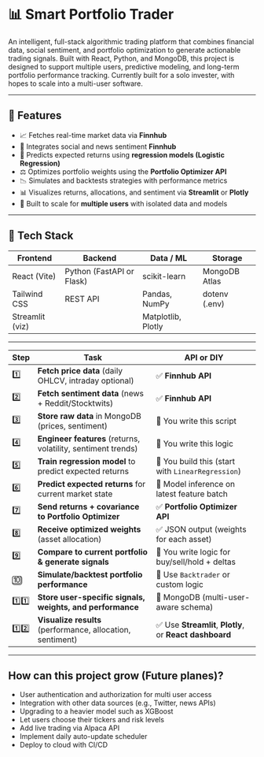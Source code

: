 # 📊 Smart Portfolio Trader

An intelligent, full-stack algorithmic trading platform that combines financial data, social sentiment, and portfolio optimization to generate actionable trading signals. Built with React, Python, and MongoDB, this project is designed to support multiple users, predictive modeling, and long-term portfolio performance tracking. Currently built for a solo invester, with hopes to scale into a multi-user software.

---

## 🚀 Features

- 📈 Fetches real-time market data via **Finnhub**
- 📣 Integrates social and news sentiment **Finnhub**
- 🧠 Predicts expected returns using **regression models (Logistic Regression)**
- ⚖️ Optimizes portfolio weights using the **Portfolio Optimizer API**
- 📉 Simulates and backtests strategies with performance metrics
- 📊 Visualizes returns, allocations, and sentiment via **Streamlit** or **Plotly**
- 🔐 Built to scale for **multiple users** with isolated data and models

---

## 🧩 Tech Stack

| Frontend      | Backend     | Data / ML        | Storage        |
|---------------|-------------|------------------|----------------|
| React (Vite)  | Python (FastAPI or Flask) | scikit-learn | MongoDB Atlas |
| Tailwind CSS  | REST API    | Pandas, NumPy    | dotenv (.env)  |
| Streamlit (viz) |             | Matplotlib, Plotly |              |

---

| Step   | Task                                                          | API or DIY                                              |
| ------ | ------------------------------------------------------------- | ------------------------------------------------------- |
| 1️⃣    | **Fetch price data** (daily OHLCV, intraday optional)         | ✅ **Finnhub API**                                       |
| 2️⃣    | **Fetch sentiment data** (news + Reddit/Stocktwits)           | ✅ **Finnhub API**                                       |
| 3️⃣    | **Store raw data** in MongoDB (prices, sentiment)             | 🧠 You write this script                                |
| 4️⃣    | **Engineer features** (returns, volatility, sentiment trends) | 🧠 You write this logic                                 |
| 5️⃣    | **Train regression model** to predict expected returns        | 🧠 You build this (start with `LinearRegression`)       |
| 6️⃣    | **Predict expected returns** for current market state         | 🧠 Model inference on latest feature batch              |
| 7️⃣    | **Send returns + covariance to Portfolio Optimizer**          | ✅ **Portfolio Optimizer API**                           |
| 8️⃣    | **Receive optimized weights** (asset allocation)              | ✅ JSON output (weights for each asset)                  |
| 9️⃣    | **Compare to current portfolio & generate signals**           | 🧠 You write logic for buy/sell/hold + deltas           |
| 🔟     | **Simulate/backtest portfolio performance**                   | 🧠 Use `Backtrader` or custom logic                     |
| 1️⃣1️⃣ | **Store user-specific signals, weights, and performance**     | 🧠 MongoDB (multi-user-aware schema)                    |
| 1️⃣2️⃣ | **Visualize results** (performance, allocation, sentiment)    | ✅ Use **Streamlit**, **Plotly**, or **React dashboard** |

---

## How can this project grow (Future planes)?

- User authentication and authorization for multi user access
- Integration with other data sources (e.g., Twitter, news APIs)
- Upgrading to a heavier model such as XGBoost
- Let users choose their tickers and risk levels
- Add live trading via Alpaca API
- Implement daily auto-update scheduler
- Deploy to cloud with CI/CD